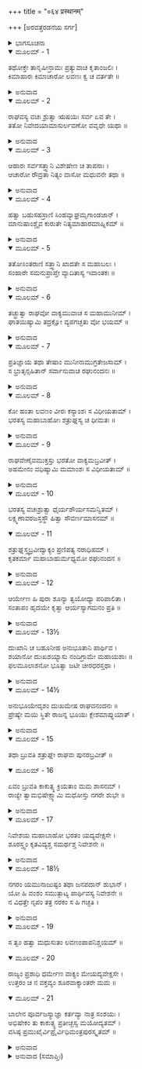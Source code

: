 +++
title = "०६४ प्रस्थानम्"

+++
[ಅರವತ್ತೆರಡನೆಯ ಸರ್ಗ]



<details><summary>ಭಾಗಸೂಚನಾ</summary>

ಶ್ರೀರಾಮನು ಋಷಿಗಳಿಂದ ಲವಣಾಸುರನ ಆಹಾರ - ವಿಹಾರಗಳ ವಿಷಯವನ್ನು ತಿಳಿದುಕೊಂಡುದು, ಲವಣಾಸುರನ ವಧೆಗಾಗಿ ಶತ್ರುಘ್ನನನ್ನು ನಿಯಮಿಸಿದುದು
</details>

<details open><summary>ಮೂಲಮ್ - 1</summary>

ತಥೋಕ್ತೇ ತಾನೃಷೀನ್ರಾಮಃ ಪ್ರತ್ಯುವಾಚ ಕೃತಾಂಜಲಿಃ ।  
ಕಿಮಾಹಾರಃ ಕಿಮಾಚಾರೋ ಲವಣಃ ಕ್ವ ಚ ವರ್ತತೇ ॥
</details>

<details><summary>ಅನುವಾದ</summary>

ಋಷಿಗಳು ಹೀಗೆ ಹೇಳಿದಾಗ ಶ್ರೀರಾಮಚಂದ್ರನು ಅವರಿಗೆ ಕೈಮುಗಿದು - ಲವಣಾಸುರನು ಏನು ತಿನ್ನುತ್ತಾನೆ? ಅವನ ಆಚಾರ - ವ್ಯವಹಾರ ಹೇಗಿದೆ? ಅವನೆಲ್ಲಿ ಇರುತ್ತಾನೆ? ಎಂದು ಕೇಳಿದನು.॥1॥
</details>

<details open><summary>ಮೂಲಮ್ - 2</summary>

ರಾಘವಸ್ಯ ವಚಃ ಶ್ರುತ್ವಾ ಋಷಯಃ ಸರ್ವ ಏವ ತೇ ।  
ತತೋ ನಿವೇದಯಾಮಾಸುರ್ಲವಣೋ ವವೃಧೇ ಯಥಾ ॥
</details>

<details><summary>ಅನುವಾದ</summary>

ಶ್ರೀರಾಮನ ಈ ಮಾತನ್ನು ಕೇಳಿ ಆ ಋಷಿಗಳೆಲ್ಲರೂ ಲವಣಾಸುರನ ಆಹಾರ-ವಿಹಾರಗಳ ಬಗ್ಗೆ ಎಷ್ಟು ತಿಳಿದಿತ್ತೋ ಅದೆಲ್ಲವನ್ನು ತಿಳಿಸಿದರು.॥2॥
</details>

<details open><summary>ಮೂಲಮ್ - 3</summary>

ಆಹಾರಃ ಸರ್ವಸತ್ತ್ವಾನಿ ವಿಶೇಷೇಣ ಚ ತಾಪಸಾಃ ।  
ಆಚಾರೋ ರೌದ್ರತಾ ನಿತ್ಯಂ ವಾಸೋ ಮಧುವನೇ ತಥಾ ॥
</details>

<details><summary>ಅನುವಾದ</summary>

ಅವರು ಹೇಳಿದರು - ಪ್ರಭೋ! ಅವನ ಆಹಾರ ಎಲ್ಲ ಪ್ರಾಣಿಗಳಾಗಿವೆ, ಆದರೆ ವಿಶೇಷವಾಗಿ ಅವನು ತಪಸ್ವೀ ಮುನಿಗಳನ್ನು ತಿನ್ನುತ್ತಾನೆ. ಅವನ ಆಚಾರ-ವ್ಯವಹಾರಗಳು ಕ್ರೂರ ಮತ್ತು ಭಯಾನಕ ವಾಗಿವೆ. ಅವನು ಸದಾ ಮಧುವನದಲ್ಲಿ ವಾಸಿಸುತ್ತಾನೆ.॥3॥
</details>

<details open><summary>ಮೂಲಮ್ - 4</summary>

ಹತ್ವಾ ಬಹುಸಹಸ್ರಾಣಿ ಸಿಂಹವ್ಯಾಘ್ರಮೃಗಾಂಡಜಾನ್ ।  
ಮಾನುಷಾಂಶ್ಚೈವ ಕುರುತೇ ನಿತ್ಯಮಾಹಾರಮಾಹ್ನಿಕಮ್ ॥
</details>

<details><summary>ಅನುವಾದ</summary>

ಅವನು ಪ್ರತಿದಿನವೂ ಎಷ್ಟೋ ಸಾವಿರ ಸಿಂಹ, ಹುಲಿ, ಮೃಗ, ಪಕ್ಷಿ ಮತ್ತು ಮನುಷ್ಯರನ್ನು ಕೊಂದು ತಿನ್ನುತ್ತಾನೆ.॥4॥
</details>

<details open><summary>ಮೂಲಮ್ - 5</summary>

ತತೋಽಂತರಾಣಿ ಸತ್ತ್ವಾನಿ ಖಾದತೇ ಸ ಮಹಾಬಲಃ ।  
ಸಂಹಾರೇ ಸಮನುಪ್ರಾಪ್ತೇ ವ್ಯಾದಿತಾಸ್ಯ ಇವಾಂತಕಃ ॥
</details>

<details><summary>ಅನುವಾದ</summary>

ಸಂಹಾರ ಕಾಲ ಬಂದಾಗ ಬಾಯಿ ತೆರೆದು ನಿಂತ ಯಮರಾಜನಂತೆ ಆ ಮಹಾಬಲಿ ಅಸುರನು ಬೇರೆ-ಬೇರೆ ಜೀವಿಗಳನ್ನು ತಿನ್ನುತ್ತಾ ಇರುತ್ತಾನೆ.॥5॥
</details>

<details open><summary>ಮೂಲಮ್ - 6</summary>

ತಚ್ಛ್ರುತ್ವಾ ರಾಘವೋ ವಾಕ್ಯಮುವಾಚ ಸ ಮಹಾಮುನೀಮ್ ।  
ಘಾತಯಿಷ್ಯಾಮಿ ತದ್ರಕ್ಷೋ ವ್ಯಪಗಚ್ಛತು ವೋ ಭಯಮ್ ॥
</details>

<details><summary>ಅನುವಾದ</summary>

ಅವರ ಮಾತನ್ನು ಕೇಳಿ ಶ್ರೀರಾಮನು ಆ ಮಹಾಮುನಿಗಳಲ್ಲಿ ಹೇಳಿದನು - ಮಹರ್ಷಿಗಳೇ! ನಾನು ಆ ರಾಕ್ಷಸನನ್ನು ಕೊಲ್ಲಿಸುವೆನು. ನಿಮ್ಮ ಭಯ ದೂರವಾಗಲಿ.॥6॥
</details>

<details open><summary>ಮೂಲಮ್ - 7</summary>

ಪ್ರತಿಜ್ಞಾಯ ತಥಾ ತೇಷಾಂ ಮುನೀನಾಮುಗ್ರತೇಜಸಾಮ್ ।  
ಸ ಭ್ರಾತೃನ್ಸಹಿತಾನ್ ಸರ್ವಾನುವಾಚ ರಘುನಂದನಃ ॥
</details>

<details><summary>ಅನುವಾದ</summary>

ಹೀಗೆ ಆ ಉಗ್ರ ತೇಜಸ್ವೀ ಮುನಿಗಳ ಬಳಿ ಪ್ರತಿಜ್ಞೆ ಮಾಡಿ ರಘುನಂದನ ಶ್ರೀರಾಮನು ಅಲ್ಲಿ ನೆರೆದ ತನ್ನ ಎಲ್ಲ ಸಹೋದರರಲ್ಲಿ ಕೇಳಿದನು.॥7॥
</details>

<details open><summary>ಮೂಲಮ್ - 8</summary>

ಕೋ ಹಂತಾ ಲವಣಂ ವೀರಃ ಕಸ್ಯಾಂಶಃ ಸ ವಿಧೀಯತಾಮ್ ।  
ಭರತಸ್ಯ ಮಹಾಬಾಹೋಃ ಶತ್ರುಘ್ನಸ್ಯ ಚ ಧೀಮತಃ ॥
</details>

<details><summary>ಅನುವಾದ</summary>

ತಮ್ಮಂದಿರೇ! ಲವಣನನ್ನು ಯಾವ ವೀರನು ಕೊಲ್ಲುವನು? ಅದು ಮಹಾಬಾಹು ಭರತ ಅಥವಾ ಬುದ್ಧಿವಂತ ಶತ್ರುಘ್ನನ ಪಾಲಿಗೆ ಸೇರುವುದು.॥8॥
</details>

<details open><summary>ಮೂಲಮ್ - 9</summary>

ರಾಘವೇಣೈವಮುಕ್ತಸ್ತು ಭರತೋ ವಾಕ್ಯಮಬ್ರವೀತ್ ।  
ಅಹಮೇನಂ ವಧಿಷ್ಯಾಮಿ ಮಮಾಂಶಃ ಸ ವಿಧೀಯತಾಮ್ ॥
</details>

<details><summary>ಅನುವಾದ</summary>

ರಘುನಾಥನು ಹೀಗೆ ಕೇಳಿದಾಗ ಭರತನು ಹೇಳಿದನು - ಅಣ್ಣ! ನಾನು ಈ ಲವಣಾಸುರನನ್ನು ವಧಿಸುವೆನು. ಇದು ನನ್ನ ಪಾಲಿಗೆ ಇರಲಿ.॥9॥
</details>

<details open><summary>ಮೂಲಮ್ - 10</summary>

ಭರತಸ್ಯ ವಚಃಶ್ರುತ್ವಾ ಧೈರ್ಯಶೌರ್ಯಸಮನ್ವಿತಮ್ ।  
ಲಕ್ಷ್ಮಣಾವರಜಸ್ತಸ್ಥೌ ಹಿತ್ವಾ ಸೌವರ್ಣಮಾಸನಮ್ ॥
</details>

<details open><summary>ಮೂಲಮ್ - 11</summary>

ಶತ್ರುಘ್ನಸ್ತ್ವಬ್ರವೀದ್ವಾಕ್ಯಂ ಪ್ರಣಿಪತ್ಯ ನರಾಧಿಪಮ್ ।  
ಕೃತಕರ್ಮಾ ಮಹಾಬಾಹುರ್ಮಧ್ಯಮೋ ರಘುನಂದನ ॥
</details>

<details><summary>ಅನುವಾದ</summary>

ಭರತನ ಈ ಧೈರ್ಯ ಮತ್ತು ಶೌರ್ಯಪೂರ್ಣ ಮಾತನ್ನು ಕೇಳಿ, ಶತ್ರುಘ್ನನು ಸ್ವರ್ಣ ಸಿಂಹಾಸನವನ್ನು ಬಿಟ್ಟು ನಿಂತು ಮಹಾರಾಜ ಶ್ರೀರಾಮನಿಗೆ ವಂದಿಸಿ  ಹೇಳಿದನು - ರಘುನಂದನ! ಮಹಾಬಾಹು ಭರತನು ಬಹಳ ಕಾರ್ಯ ಮಾಡಿರುವನು.॥10-11॥
</details>

<details open><summary>ಮೂಲಮ್ - 12</summary>

ಆರ್ಯೇಣ ಹಿ ಪುರಾ ಶೂನ್ಯಾ ತ್ವಯೋಧ್ಯಾ ಪರಿಪಾಲಿತಾ ।  
ಸಂತಾಪಂ ಹೃದಯೇ ಕೃತ್ವಾ ಆರ್ಯಸ್ಯಾಗಮನಂ ಪ್ರತಿ ॥
</details>

<details><summary>ಅನುವಾದ</summary>

ಮೊದಲು ಅಯೋಧ್ಯೆಯು ಬರಿದಾಗಿದ್ದಾಗ ನಿಮ್ಮ ಆಗಮನದ ಕಾಲದವರೆಗೆ ಹೃದಯದಲ್ಲಿ ಅತ್ಯಂತ ಸಂತಾಪಪಟ್ಟು ಇವನು ಅಯೋಧ್ಯಾಪುರಿಯನ್ನು ಪಾಲಿಸಿದ್ದನು.॥12॥
</details>

<details open><summary>ಮೂಲಮ್ - 13½</summary>

ದುಃಖಾನಿ ಚ ಬಹೂನೀಹ ಅನುಭೂತಾನಿ ಪಾರ್ಥಿವ ।  
ಶಯಾನೋ ದುಃಖಶಯ್ಯಾಸು ನಂದಿಗ್ರಾಮೇ ಮಹಾಯಶಾಃ ॥  
ಫಲಮೂಲಾಶನೋ ಭೂತ್ವಾ ಜಟೀ ಚೀರಧರಸ್ತಥಾ ।
</details>

<details><summary>ಅನುವಾದ</summary>

ಪೃಥಿವಿನಾಥನೇ! ಮಹಾಯಶಸ್ವೀ ಭರತನು ನಂದಿಗ್ರಾಮದಲ್ಲಿ ದುಃಖಕರ ಒರಟಾದ ಶಯ್ಯೆಯಲ್ಲಿ ಮಲಗುತ್ತಾ ಬಹಳ ದುಃಖ ಭೋಗಿಸಿರುವನು. ಇವನು ಫಲ-ಮೂಲ ತಿಂದು ಇರುತ್ತಿದ್ದನು ಮತ್ತು ತಲೆಯ ಮೇಲೆ ಜಟೆಯನ್ನು ಧರಿಸಿ ನಾರುಮಡಿಯನ್ನು ಧರಿಸುತ್ತಿದ್ದನು.॥13½॥
</details>

<details open><summary>ಮೂಲಮ್ - 14½</summary>

ಅನುಭೂಯೇದೃಶಂ ದುಃಖಮೇಷ ರಾಘವನಂದನಃ ॥  
ಪ್ರೇಷ್ಯೇ ಮಯಿ ಸ್ಥಿತೇ ರಾಜನ್ನ ಭೂಯಃ ಕ್ಲೇಶಮಾಪ್ನುಯಾತ್ ।
</details>

<details><summary>ಅನುವಾದ</summary>

ಮಹಾರಾಜಾ! ಇಂತಿಂಥ ದುಃಖಗಳನ್ನು ಭೋಗಿಸಿ ಈ ರಘುಕುಲನಂದನ ಭರತನು ಸೇವಕನಾದ ನಾನಿರುವಾಗ ಈಗ ಪುನಃ ಹೆಚ್ಚು ಕ್ಲೇಶಪಡಬಾರದು.॥14½॥
</details>

<details open><summary>ಮೂಲಮ್ - 15</summary>

ತಥಾ ಬ್ರುವತಿ ಶತ್ರುಘ್ನೇ ರಾಘವಃ ಪುನರಬ್ರವೀತ್ ॥
</details>

<details open><summary>ಮೂಲಮ್ - 16</summary>

ಏವಂ ಬ್ರುವತಿ ಕಾಕುತ್ಸ್ಥ ಕ್ರಿಯತಾಂ ಮಮ ಶಾಸನಮ್ ।  
ರಾಜ್ಯೇ ತ್ವಾಮಭಿಷೇಕ್ಷ್ಯಾಮಿ ಮಧೋಸ್ತು ನಗರೇ ಶುಭೇ ॥
</details>

<details><summary>ಅನುವಾದ</summary>

ಶತ್ರುಘ್ನನು ಹೀಗೆ ಹೇಳಿದಾಗ ಶ್ರೀರಾಮನು ಪುನಃ ಹೇಳಿದನು-ಕಾಕುತ್ಸ್ಥನೇ! ನೀನು ಹೇಳಿದಂತೆ ಆಗಲಿ. ನೀನೇ ನನ್ನ ಆದೇಶವನ್ನು ಪಾಲಿಸು. ನಾನು ನಿನಗೆ ಮಧುವಿನ ಸುಂದರ ನಗರದಲ್ಲಿ ರಾಜನಾಗಿ ಪಟ್ಟಾಭಿಷೇಕ ಮಾಡುವೆ.॥15-16॥
</details>

<details open><summary>ಮೂಲಮ್ - 17</summary>

ನಿವೇಶಯ ಮಹಾಬಾಹೋ ಭರತಂ ಯದ್ಯವೇಕ್ಷಸೇ ।  
ಶೂರಸ್ತ್ವಂ ಕೃತವಿದ್ಯಶ್ಚ ಸಮರ್ಥಶ್ಚ ನಿವೇಶನೇ ॥
</details>

<details><summary>ಅನುವಾದ</summary>

ಮಹಾಬಾಹೋ! ನೀನು ಭರತನಿಗೆ ಕ್ಲೇಶ ಕೊಡಲು ಬಯಸುವುದಿಲ್ಲವಾದರೆ ಅವನು ಇಲ್ಲೇ ಇರಲಿ. ನೀನು ಶೂರ-ವೀರನಾಗಿರುವೆ, ಅಸ್ತ್ರವಿದ್ಯೆಯನ್ನು ತಿಳಿದಿರುವೆ, ನಿನ್ನಲ್ಲಿ ನೂತನ ನಗರ ನಿರ್ಮಿಸುವ ಶಕ್ತಿ ಇದೆ.॥17॥
</details>

<details open><summary>ಮೂಲಮ್ - 18½</summary>

ನಗರಂ ಯಮುನಾಜುಷ್ಟಂ ತಥಾ ಜನಪದಾನ್ ಶುಭಾನ್ ।  
ಯೋ ಹಿ ವಂಶಂ ಸಮುತ್ಪಾಟ್ಯ ಪಾರ್ಥಿವಸ್ಯ ನಿವೇಶನೇ ॥  
ನ ವಿಧತ್ತೇ ನೃಪಂ ತತ್ರ ನರಕಂ ಸ ಹಿ ಗಚ್ಛತಿ ।
</details>

<details><summary>ಅನುವಾದ</summary>

ನೀನು ಯಮುನಾ ತೀರದಲ್ಲಿ ಸುಂದರ ನಗರವನ್ನು ನೆಲೆಗೊಳಿಸಬಲ್ಲೆ. ಉತ್ತಮೋತ್ತಮ ಸಾಮ್ರಾಜ್ಯವನ್ನು ಸ್ಥಾಪಿಸಬಲ್ಲೆ. ಯಾರು ಯಾವುದಾದರೂ ರಾಜವಂಶವನ್ನು ನಾಶಮಾಡಿ ಅವನ ರಾಜಧಾನಿಯಲ್ಲಿ ಬೇರೆ ರಾಜನನ್ನು ಸ್ಥಾಪಿಸುವನೋ ಅವನು ನರಕಕ್ಕೆ ಹೋಗುತ್ತಾನೆ.॥18½॥
</details>

<details open><summary>ಮೂಲಮ್ - 19</summary>

ಸ ತ್ವಂ ಹತ್ವಾ ಮಧುಸುತಂ ಲವಣಂಪಾಪನಿಶ್ಚಯಮ್ ॥
</details>

<details open><summary>ಮೂಲಮ್ - 20</summary>

ರಾಜ್ಯಂ ಪ್ರಶಾಧಿ ಧರ್ಮೇಣ ವಾಕ್ಯಂ ಮೇಯದ್ಯವೇಕ್ಷಸೇ ।  
ಉತ್ತರಂ ಚ ನ ವಕ್ತವ್ಯಂ ಶೂರವಾಕ್ಯಾಂತರೇ ಮಮ ॥
</details>

<details open><summary>ಮೂಲಮ್ - 21</summary>

ಬಾಲೇನ ಪೂರ್ವಜಸ್ಯಾಜ್ಞಾ ಕರ್ತವ್ಯಾ ನಾತ್ರ ಸಂಶಯಃ ।  
ಅಭಿಷೇಕಂ ತು ಕಾಕುತ್ಸ್ಥ ಪ್ರತೀಚ್ಛಸ್ವ ಮಯೋದ್ಯತಮ್ ।  
ವಸಿಷ್ಠ ಪ್ರಮುಖೈರ್ವಿಪ್ರೈರ್ವಿಧಿಮಂತ್ರಪುರಸ್ಕೃತಮ್ ॥
</details>

<details><summary>ಅನುವಾದ</summary>

ಆದ್ದರಿಂದ ನೀನು ಮಧುವಿನ ಪುತ್ರ ಪಾಪಾತ್ಮಾ ಲವಣಾಸುರನನ್ನು ವಧಿಸಿ, ಧರ್ಮಪೂರ್ವಕ ಅಲ್ಲಿಯ ರಾಜ್ಯವನ್ನು ಆಳು. ಶೂರ ವೀರನೇ! ನೀನು ನನ್ನ ಮಾತನ್ನು ಒಪ್ಪುವೆಯಾದರೆ ನಾನು ಹೇಳುವುದನ್ನು ಮರು ಮಾತನಾಡದೆ ಸ್ವೀಕಾರ ಮಾಡು. ನಡುವೆ ಯಾವುದೇ ಉತ್ತರ ನನಗೆ ಕೊಡಬಾರದು. ಬಾಲಕನು ಅವಶ್ಯವಾಗಿ ಹಿರಿಯರ ಮಾತನ್ನು ಪಾಲಿಸಬೇಕು. ಶತ್ರುಘ್ನನೇ! ವಸಿಷ್ಠಾದಿ ಮುಖ್ಯ-ಮುಖ್ಯ ಬ್ರಾಹ್ಮಣರು ವಿಧಿ ಮತ್ತು ಮಂತ್ರೋಚ್ಚಾರಣದೊಂದಿಗೆ ನಿನಗೆ ಪಟ್ಟಾಭಿಷೇಕ ಮಾಡುವರು. ನನ್ನ ಆಜ್ಞೆಯಂತೆ ದೊರಕಿದ ಈ ರಾಜ್ಯಾಭಿಷೇಕವನ್ನು ನೀನು ಸ್ವೀಕರಿಸು.॥19-21॥
</details>

<details><summary>ಅನುವಾದ (ಸಮಾಪ್ತಿಃ)</summary>

ಶ್ರೀವಾಲ್ಮೀಕಿ ವಿರಚಿತ ಆರ್ಷರಾಮಾಯಣ ಆದಿಕಾವ್ಯದ ಉತ್ತರ ಕಾಂಡದಲ್ಲಿ ಅರವತ್ತೆರಡನೆಯ ಸರ್ಗ ಪೂರ್ಣವಾಯಿತು. ॥62॥
</details>
